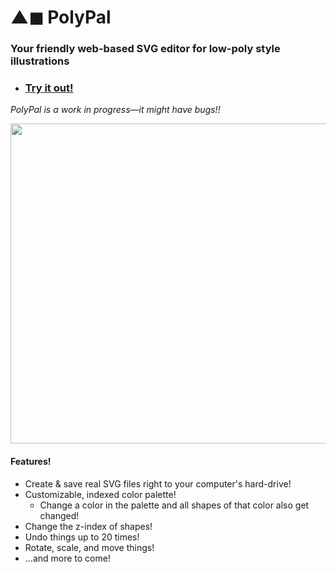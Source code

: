 # ▲◼ PolyPal
### Your friendly web-based SVG editor for low-poly style illustrations 

* ###  [Try it out!](https://flukeout.github.io/PolyPal/)

_PolyPal is a work in progress—it might have bugs!!_

<img src="https://flukeout.github.io/PolyPal/images/screenshot.png" width="512"/>

#### Features!

* Create & save real SVG files right to your computer's hard-drive!
* Customizable, indexed color palette!
  * Change a color in the palette and all shapes of that color also get changed!
* Change the z-index of shapes!
* Undo things up to 20 times!
* Rotate, scale, and move things!
* ...and more to come!
